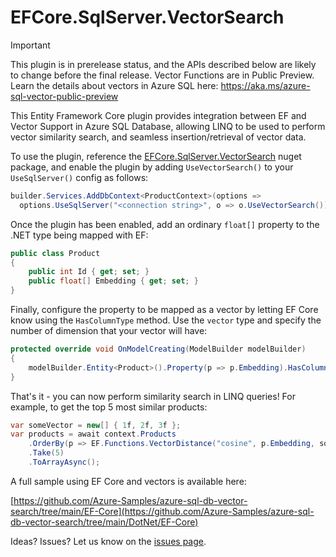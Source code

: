 # EFCore.SqlServer.VectorSearch

> [!IMPORTANT]  
> This plugin is in prerelease status, and the APIs described below are likely to change before the final release.
> Vector Functions are in Public Preview. Learn the details about vectors in Azure SQL here: https://aka.ms/azure-sql-vector-public-preview

This Entity Framework Core plugin provides integration between EF and Vector Support in Azure SQL Database, allowing LINQ to be used to perform vector similarity search, and seamless insertion/retrieval of vector data.

To use the plugin, reference the [EFCore.SqlServer.VectorSearch](https://www.nuget.org/packages/EFCore.SqlServer.VectorSearch) nuget package, and enable the plugin by adding `UseVectorSearch()` to your `UseSqlServer()` config as follows:

```c#
builder.Services.AddDbContext<ProductContext>(options =>
  options.UseSqlServer("<connection string>", o => o.UseVectorSearch()));
```

Once the plugin has been enabled, add an ordinary `float[]` property to the .NET type being mapped with EF:

```c#
public class Product
{
    public int Id { get; set; }
    public float[] Embedding { get; set; }
}
```

Finally, configure the property to be mapped as a vector by letting EF Core know using the `HasColumnType` method. Use the `vector` type and specify the number of dimension that your vector will have:

```c#
protected override void OnModelCreating(ModelBuilder modelBuilder)
{
    modelBuilder.Entity<Product>().Property(p => p.Embedding).HasColumnType("vector(3)");
}
```

That's it - you can now perform similarity search in LINQ queries! For example, to get the top 5 most similar products:

```c#
var someVector = new[] { 1f, 2f, 3f };
var products = await context.Products
    .OrderBy(p => EF.Functions.VectorDistance("cosine", p.Embedding, someVector))
    .Take(5)
    .ToArrayAsync();
```

A full sample using EF Core and vectors is available here:

[https://github.com/Azure-Samples/azure-sql-db-vector-search/tree/main/EF-Core](https://github.com/Azure-Samples/azure-sql-db-vector-search/tree/main/DotNet/EF-Core)

Ideas? Issues? Let us know on the [issues page](https://github.com/efcore/EFCore.SqlServer.VectorSearch/issues).
